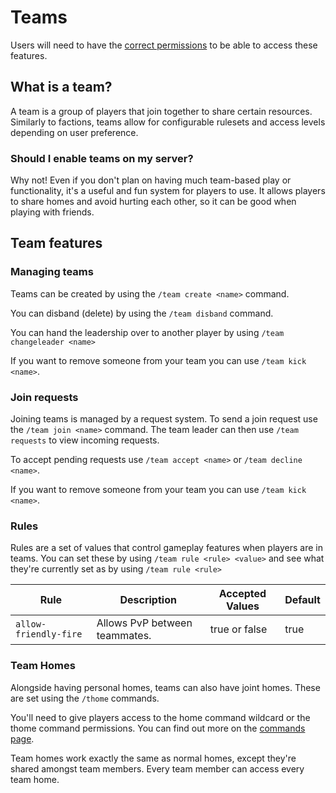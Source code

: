 # Teams
<warning>
Users will need to have the <a href="ES-Commands.md">correct permissions</a> to be able to access these features.
</warning>

## What is a team?
A team is a group of players that join together to share certain resources. Similarly to factions, teams allow for configurable rulesets and access levels depending on user preference.

### Should I enable teams on my server?
Why not! Even if you don't plan on having much team-based play or functionality, it's a useful and fun system for players to use. It allows players to share homes and avoid hurting each other, so it can be good when playing with friends.

## Team features
### Managing teams
Teams can be created by using the `/team create <name>` command.

You can disband (delete) by using the `/team disband` command.

You can hand the leadership over to another player by using `/team changeleader <name>`

If you want to remove someone from your team you can use `/team kick <name>`.

### Join requests
Joining teams is managed by a request system. To send a join request use the `/team join <name>` command. The team leader can then use `/team requests` to view incoming requests.

To accept pending requests use `/team accept <name>` or `/team decline <name>`.

If you want to remove someone from your team you can use `/team kick <name>`.

### Rules
Rules are a set of values that control gameplay features when players are in teams. You can set these by using `/team rule <rule> <value>` and see what they're currently set as by using `/team rule <rule>`

| Rule                  | Description                   | Accepted Values | Default |
|-----------------------|-------------------------------|-----------------|---------|
| `allow-friendly-fire` | Allows PvP between teammates. | true or false   | true    |

### Team Homes
Alongside having personal homes, teams can also have joint homes. These are set using the `/thome` commands.

You'll need to give players access to the home command wildcard or the thome command permissions. You can find out more on the [commands page](ES-Commands.md).

Team homes work exactly the same as normal homes, except they're shared amongst team members. Every team member can access every team home.